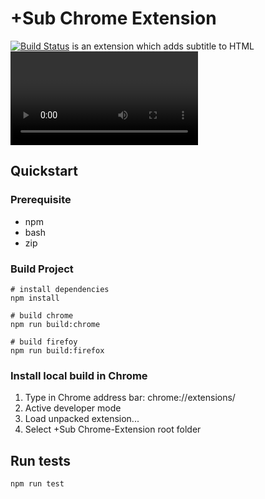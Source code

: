 # +Sub Chrome Extension
[![Build Status](https://travis-ci.org/ste-xx/plussub.svg?branch=master)](https://travis-ci.org/plussub/chrome-extension)
is an extension which adds subtitle to HTML <video> tags via file or subtitle search powered by tmbd & opensubtitles.org.
## Quickstart

### Prerequisite
- npm
- bash
- zip

### Build Project

```
# install dependencies
npm install

# build chrome
npm run build:chrome

# build firefoy
npm run build:firefox
```


### Install local build in Chrome 
1) Type in Chrome address bar: chrome://extensions/
2) Active developer mode
3) Load unpacked extension...
4) Select +Sub Chrome-Extension root folder

## Run tests
```
npm run test
```
